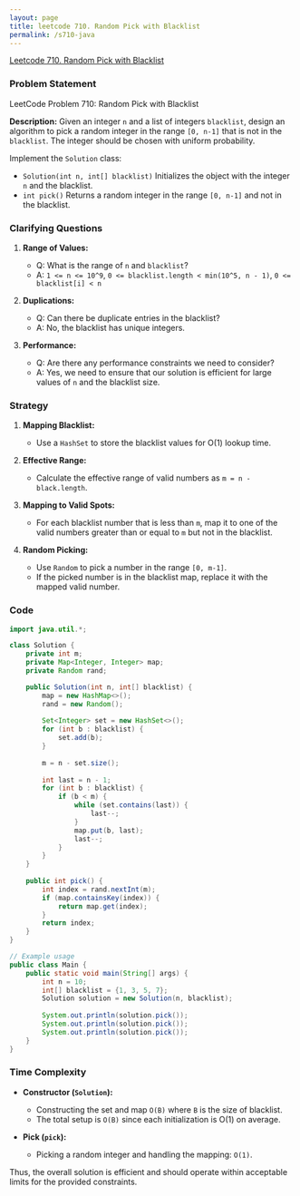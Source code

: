 ```yaml
---
layout: page
title: leetcode 710. Random Pick with Blacklist
permalink: /s710-java
---
```

[Leetcode 710. Random Pick with Blacklist](https://algoadvance.github.io/algoadvance/l710)
### Problem Statement

LeetCode Problem 710: Random Pick with Blacklist

**Description:**
Given an integer `n` and a list of integers `blacklist`, design an algorithm to pick a random integer in the range `[0, n-1]` that is not in the `blacklist`. The integer should be chosen with uniform probability.

Implement the `Solution` class:

- `Solution(int n, int[] blacklist)` Initializes the object with the integer `n` and the blacklist.
- `int pick()` Returns a random integer in the range `[0, n-1]` and not in the blacklist.

### Clarifying Questions

1. **Range of Values:**
   - Q: What is the range of `n` and `blacklist`?
   - A: `1 <= n <= 10^9`, `0 <= blacklist.length < min(10^5, n - 1)`, `0 <= blacklist[i] < n`

2. **Duplications:**
   - Q: Can there be duplicate entries in the blacklist?
   - A: No, the blacklist has unique integers.

3. **Performance:**
   - Q: Are there any performance constraints we need to consider?
   - A: Yes, we need to ensure that our solution is efficient for large values of `n` and the blacklist size.

### Strategy

1. **Mapping Blacklist:**
   - Use a `HashSet` to store the blacklist values for O(1) lookup time.

2. **Effective Range:**
   - Calculate the effective range of valid numbers as `m = n - black.length`.

3. **Mapping to Valid Spots:**
   - For each blacklist number that is less than `m`, map it to one of the valid numbers greater than or equal to `m` but not in the blacklist.

4. **Random Picking:**
   - Use `Random` to pick a number in the range `[0, m-1]`.
   - If the picked number is in the blacklist map, replace it with the mapped valid number.

### Code

```java
import java.util.*;

class Solution {
    private int m;
    private Map<Integer, Integer> map;
    private Random rand;

    public Solution(int n, int[] blacklist) {
        map = new HashMap<>();
        rand = new Random();
        
        Set<Integer> set = new HashSet<>();
        for (int b : blacklist) {
            set.add(b);
        }
        
        m = n - set.size();
        
        int last = n - 1;
        for (int b : blacklist) {
            if (b < m) {
                while (set.contains(last)) {
                    last--;
                }
                map.put(b, last);
                last--;
            }
        }
    }
    
    public int pick() {
        int index = rand.nextInt(m);
        if (map.containsKey(index)) {
            return map.get(index);
        }
        return index;
    }
}

// Example usage
public class Main {
    public static void main(String[] args) {
        int n = 10;
        int[] blacklist = {1, 3, 5, 7};
        Solution solution = new Solution(n, blacklist);
        
        System.out.println(solution.pick());
        System.out.println(solution.pick());
        System.out.println(solution.pick());
    }
}
```

### Time Complexity

- **Constructor (`Solution`):**
  - Constructing the set and map `O(B)` where `B` is the size of blacklist.
  - The total setup is `O(B)` since each initialization is O(1) on average.
  
- **Pick (`pick`):**
  - Picking a random integer and handling the mapping: `O(1)`.
  
Thus, the overall solution is efficient and should operate within acceptable limits for the provided constraints.